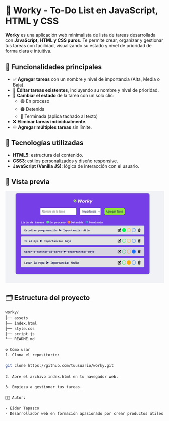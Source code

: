 # 📝 Worky - To-Do List en JavaScript, HTML y CSS

**Worky** es una aplicación web minimalista de lista de tareas desarrollada con **JavaScript, HTML y CSS puros**. Te permite crear, organizar y gestionar tus tareas con facilidad, visualizando su estado y nivel de prioridad de forma clara e intuitiva.

## 🚀 Funcionalidades principales

- ✅ **Agregar tareas** con un nombre y nivel de importancia (Alta, Media o Baja).
- 🎯 **Editar tareas existentes**, incluyendo su nombre y nivel de prioridad.
- 🔄 **Cambiar el estado** de la tarea con un solo clic:
  - 🟢 En proceso
  - 🟠 Detenida
  - 🔵 Terminada (aplica tachado al texto)
- ❌ **Eliminar tareas individualmente**.
- ♾️ **Agregar múltiples tareas** sin límite.

## 🧩 Tecnologías utilizadas

- **HTML5**: estructura del contenido.
- **CSS3**: estilos personalizados y diseño responsive.
- **JavaScript (Vanilla JS)**: lógica de interacción con el usuario.

## 📸 Vista previa

![Vista previa del proyecto](assets/Worky.png)

## 🗂️ Estructura del proyecto

```bash
worky/
├── assets
├── index.html
├── style.css
├── script.js
└── README.md

⚙️ Cómo usar
1. Clona el repositorio:

git clone https://github.com/tuusuario/worky.git

2. Abre el archivo index.html en tu navegador web.

3. Empieza a gestionar tus tareas.

👨‍💻 Autor:

- Eider Tapasco
- Desarrollador web en formación apasionado por crear productos útiles para todos.
